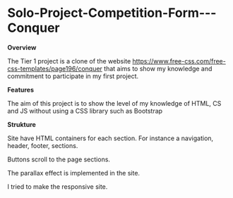 # Solo-Project-Competition-Form---Conquer
<b>Overview </b>

The Tier 1 project is a clone of the website https://www.free-css.com/free-css-templates/page196/conquer that aims to show my knowledge and commitment to participate in my first project.


<b>Features</b>

The aim of this project is to show the level of my knowledge of HTML, CS and JS without using a CSS library such as Bootstrap

<b>Strukture</b>

Site have HTML containers for each section. For instance a navigation, header, footer, sections.

Buttons scroll to the page sections.

The parallax effect is implemented in the site.

I tried to make the responsive site.
